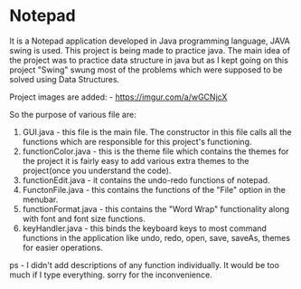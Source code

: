 # Notepad
It is a Notepad application developed in Java programming language, JAVA swing is used.
This project is being made to practice java. The main idea of the project was to practice data structure in java but as I kept going on this project "Swing" swung most of the problems which were supposed to be solved using Data Structures.

Project images are added: - https://imgur.com/a/wGCNjcX

So the purpose of various file are:
1. GUI.java - this file is the main file. The constructor in this file calls all the functions which are responsible for this project's functioning. 
2. functionColor.java - this is the theme file which contains the themes for the project it is fairly easy to add various extra themes to the project(once you understand the code).
3. functionEdit.java - it contains the undo-redo functions of notepad.
4. FunctonFile.java - this contains the functions of the "File" option in the menubar.
5. functionFormat.java - this contains the "Word Wrap" functionality along with font and font size functions.
6. keyHandler.java - this binds the keyboard keys to most command functions in the application like undo, redo, open, save, saveAs, themes for easier operations.

ps - I didn't add descriptions of any function individually. It would be too much if I type everything. sorry for the inconvenience.
